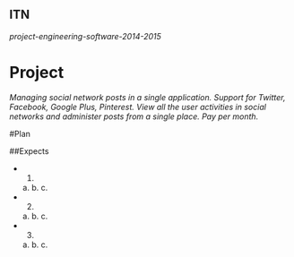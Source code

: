 ## ITN
_project-engineering-software-2014-2015_

# Project

_Managing social network posts in a single application. Support for Twitter, Facebook, Google Plus, Pinterest. View all the user activities in social networks and administer posts from a single place. Pay per month._

#Plan

##Expects

* 1.
    a.
    b.
    c.
* 2.
    a.
    b.
    c.
* 3.
    a.
    b.
    c.

